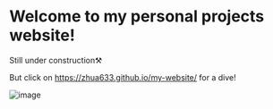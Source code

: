 # Welcome to my personal projects website!


Still under construction⚒️ 

But click on https://zhua633.github.io/my-website/ for a dive!

![image](https://user-images.githubusercontent.com/68888761/225803480-c0bbbf40-944d-4ede-9c74-d1fd27bd1597.png)

